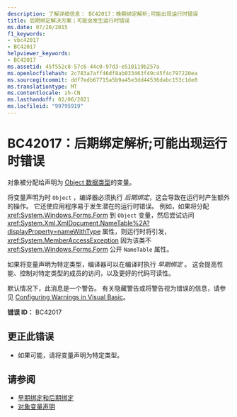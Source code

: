 ```yaml
---
description: 了解详细信息： BC42017：晚期绑定解析;可能出现运行时错误
title: 后期绑定解决方案；可能会发生运行时错误
ms.date: 07/20/2015
f1_keywords:
- vbc42017
- BC42017
helpviewer_keywords:
- BC42017
ms.assetid: 45f552c8-57c6-44c0-97d3-e510119b257a
ms.openlocfilehash: 2c783a7aff46df8ab033463f49c45f4c797220ea
ms.sourcegitcommit: ddf7edb67715a5b9a45e3dd44536dabc153c1de0
ms.translationtype: MT
ms.contentlocale: zh-CN
ms.lasthandoff: 02/06/2021
ms.locfileid: "99795919"
---
```

# <a name="bc42017-late-bound-resolution-runtime-errors-could-occur"></a>BC42017：后期绑定解析;可能出现运行时错误

对象被分配给声明为 [Object 数据类型](../data-types/object-data-type.md)的变量。

 将变量声明为时 `Object` ，编译器必须执行 *后期绑定*，这会导致在运行时产生额外的操作。 它还使应用程序易于发生潜在的运行时错误。 例如，如果将分配 <xref:System.Windows.Forms.Form> 到 `Object` 变量，然后尝试访问 <xref:System.Xml.XmlDocument.NameTable%2A?displayProperty=nameWithType> 属性，则运行时将引发， <xref:System.MemberAccessException> 因为该类不 <xref:System.Windows.Forms.Form> 公开 `NameTable` 属性。

 如果将变量声明为特定类型，编译器可以在编译时执行 *早期绑定* 。 这会提高性能、控制对特定类型的成员的访问，以及更好的代码可读性。

 默认情况下，此消息是一个警告。 有关隐藏警告或将警告视为错误的信息，请参见 [Configuring Warnings in Visual Basic](/visualstudio/ide/configuring-warnings-in-visual-basic)。

 **错误 ID：** BC42017

## <a name="to-correct-this-error"></a>更正此错误

- 如果可能，请将变量声明为特定类型。

## <a name="see-also"></a>请参阅

- [早期绑定和后期绑定](../../programming-guide/language-features/early-late-binding/index.md)
- [对象变量声明](../../programming-guide/language-features/variables/object-variable-declaration.md)
